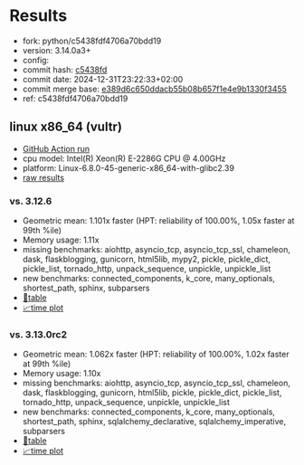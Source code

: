 # Results

- fork: python/c5438fdf4706a70bdd19
- version: 3.14.0a3+
- config: 
- commit hash: [c5438fd](https://github.com/python/cpython/commit/c5438fd)
- commit date: 2024-12-31T23:22:33+02:00
- commit merge base: [e389d6c650ddacb55b08b657f1e4e9b1330f3455](https://github.com/python/cpython/commit/e389d6c650ddacb55b08b657f1e4e9b1330f3455)
- ref: c5438fdf4706a70bdd19

## linux x86_64 (vultr)

- [GitHub Action run](https://github.com/facebookexperimental/free-threading-benchmarking/actions/runs/12565348795)
- cpu model: Intel(R) Xeon(R) E-2286G CPU @ 4.00GHz
- platform: Linux-6.8.0-45-generic-x86_64-with-glibc2.39
- [raw results](bm-20241231-vultr-x86_64-python-c5438fdf4706a70bdd19-3.14.0a3%2B-c5438fd.json)

### vs. 3.12.6

- Geometric mean: 1.101x faster (HPT: reliability of 100.00%, 1.05x faster at 99th %ile)
- Memory usage: 1.11x
- missing benchmarks: aiohttp, asyncio_tcp, asyncio_tcp_ssl, chameleon, dask, flaskblogging, gunicorn, html5lib, mypy2, pickle, pickle_dict, pickle_list, tornado_http, unpack_sequence, unpickle, unpickle_list
- new benchmarks: connected_components, k_core, many_optionals, shortest_path, sphinx, subparsers
- [📄table](bm-20241231-vultr-x86_64-python-c5438fdf4706a70bdd19-3.14.0a3%2B-c5438fd-vs-3.12.6.md)
- [📈time plot](bm-20241231-vultr-x86_64-python-c5438fdf4706a70bdd19-3.14.0a3%2B-c5438fd-vs-3.12.6.svg)

### vs. 3.13.0rc2

- Geometric mean: 1.062x faster (HPT: reliability of 100.00%, 1.02x faster at 99th %ile)
- Memory usage: 1.10x
- missing benchmarks: aiohttp, asyncio_tcp, asyncio_tcp_ssl, chameleon, dask, flaskblogging, gunicorn, html5lib, pickle, pickle_dict, pickle_list, tornado_http, unpack_sequence, unpickle, unpickle_list
- new benchmarks: connected_components, k_core, many_optionals, shortest_path, sphinx, sqlalchemy_declarative, sqlalchemy_imperative, subparsers
- [📄table](bm-20241231-vultr-x86_64-python-c5438fdf4706a70bdd19-3.14.0a3%2B-c5438fd-vs-3.13.0rc2.md)
- [📈time plot](bm-20241231-vultr-x86_64-python-c5438fdf4706a70bdd19-3.14.0a3%2B-c5438fd-vs-3.13.0rc2.svg)

